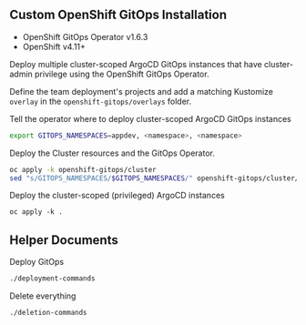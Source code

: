 ## Custom OpenShift GitOps Installation

- OpenShift GitOps Operator v1.6.3
- OpenShift v4.11+

Deploy multiple cluster-scoped ArgoCD GitOps instances that have cluster-admin privilege using the OpenShift GitOps Operator.

Define the team deployment's projects and add a matching Kustomize `overlay` in the `openshift-gitops/overlays` folder.

Tell the operator where to deploy cluster-scoped ArgoCD GitOps instances
```bash
export GITOPS_NAMESPACES=appdev, <namespace>, <namespace>
```

Deploy the Cluster resources and the GitOps Operator.
```bash
oc apply -k openshift-gitops/cluster
sed "s/GITOPS_NAMESPACES/$GITOPS_NAMESPACES/" openshift-gitops/cluster/subscription-openshift-gitops.yaml | oc apply -f-
```

Deploy the cluster-scoped (privileged) ArgoCD instances
```
oc apply -k .
```

## Helper Documents

Deploy GitOps
```bash
./deployment-commands
```

Delete everything
```bash
./deletion-commands
```
